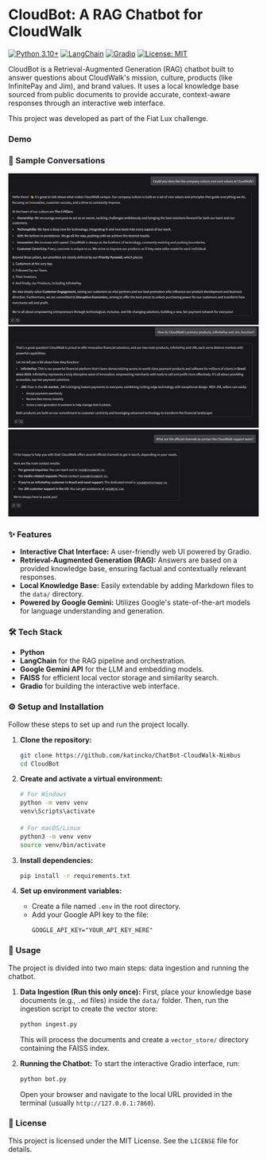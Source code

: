 # CloudBot: A RAG Chatbot for CloudWalk

[![Python 3.10+](https://img.shields.io/badge/python-3.10+-blue.svg)](https://www.python.org/downloads/)
[![LangChain](https://img.shields.io/badge/🦜%EF%B8%8F-LangChain-white)](https://www.langchain.com/)
[![Gradio](https://img.shields.io/badge/🤗-Gradio-orange)](https://gradio.app/)
[![License: MIT](https://img.shields.io/badge/License-MIT-yellow.svg)](https://opensource.org/licenses/MIT)

CloudBot is a Retrieval-Augmented Generation (RAG) chatbot built to answer questions about CloudWalk's mission, culture, products (like InfinitePay and Jim), and brand values. It uses a local knowledge base sourced from public documents to provide accurate, context-aware responses through an interactive web interface.

This project was developed as part of the Fiat Lux challenge.

### Demo
### 💬 Sample Conversations

![Sample 1 - about culture](./assets/culture.jpg)
![Sample 2 - about products](./assets/products.jpg)
![Sample 3 - about contacts](./assets/contacts.jpg)


### ✨ Features

-   **Interactive Chat Interface:** A user-friendly web UI powered by Gradio.
-   **Retrieval-Augmented Generation (RAG):** Answers are based on a provided knowledge base, ensuring factual and contextually relevant responses.
-   **Local Knowledge Base:** Easily extendable by adding Markdown files to the `data/` directory.
-   **Powered by Google Gemini:** Utilizes Google's state-of-the-art models for language understanding and generation.

### 🛠️ Tech Stack

-   **Python**
-   **LangChain** for the RAG pipeline and orchestration.
-   **Google Gemini API** for the LLM and embedding models.
-   **FAISS** for efficient local vector storage and similarity search.
-   **Gradio** for building the interactive web interface.

### ⚙️ Setup and Installation

Follow these steps to set up and run the project locally.

1.  **Clone the repository:**
    ```bash
    git clone https://github.com/katincko/ChatBot-CloudWalk-Nimbus
    cd CloudBot
    ```

2.  **Create and activate a virtual environment:**
    ```bash
    # For Windows
    python -m venv venv
    venv\Scripts\activate

    # For macOS/Linux
    python3 -m venv venv
    source venv/bin/activate
    ```

3.  **Install dependencies:**
    ```bash
    pip install -r requirements.txt
    ```

4.  **Set up environment variables:**
    -   Create a file named `.env` in the root directory.
    -   Add your Google API key to the file:
        ```env
        GOOGLE_API_KEY="YOUR_API_KEY_HERE"
        ```

### 🚀 Usage

The project is divided into two main steps: data ingestion and running the chatbot.

1.  **Data Ingestion (Run this only once):**
    First, place your knowledge base documents (e.g., `.md` files) inside the `data/` folder. Then, run the ingestion script to create the vector store:
    ```bash
    python ingest.py
    ```
    This will process the documents and create a `vector_store/` directory containing the FAISS index.

2.  **Running the Chatbot:**
    To start the interactive Gradio interface, run:
    ```bash
    python bot.py
    ```
    Open your browser and navigate to the local URL provided in the terminal (usually `http://127.0.0.1:7860`).


### 📄 License

This project is licensed under the MIT License. See the `LICENSE` file for details.
